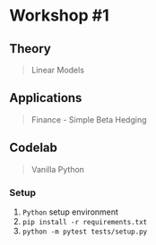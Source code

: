 # Workshop #1

## Theory

> Linear Models

## Applications

> Finance - Simple Beta Hedging

## Codelab

> Vanilla Python

### Setup

1. `Python` setup environment
2. `pip install -r requirements.txt`
3. `python -m pytest tests/setup.py`